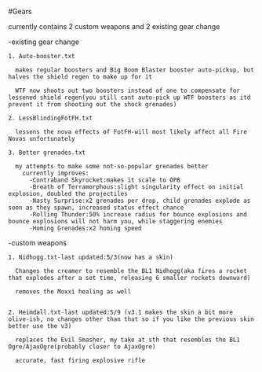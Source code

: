 #Gears

currently contains 2 custom weapons and 2 existing gear change

-existing gear change

	1. Auto-booster.txt
  
	  makes regular boosters and Big Boom Blaster booster auto-pickup, but halves the shield regen to make up for it
  
	  WTF now shoots out two boosters instead of one to compensate for lessened shield regen(you still cant auto-pick up WTF boosters as itd prevent it from shooting out the shock grenades)
	  
	2. LessBlindingFotFH.txt
	
	  lessens the nova effects of FotFH-will most likely affect all Fire Novas unfortunately 
    
    3. Better grenades.txt
  
      my attempts to make some not-so-popular grenades better
        currently improves:
          -Contraband Skyrocket:makes it scale to OP8
          -Breath of Terramorphous:slight singularity effect on initial explosion, doubled the projectiles
          -Nasty Surprise:x2 grenades per drop, child grenades explode as soon as they spawn, increased status effect chance
          -Rolling Thunder:50% increase radius for bounce explosions and bounce explosions will not harm you, while staggering enemies
          -Homing Grenades:x2 homing speed
    

    


-custom weapons

	1. Nidhogg.txt-last updated:5/3(now has a skin)
  
	  Changes the creamer to resemble the BL1 Nidhogg(aka fires a rocket that explodes after a set time, releasing 6 smaller rockets downward)
  
      removes the Moxxi healing as well
      
 
	2. Heimdall.txt-last updated:5/9 (v3.1 makes the skin a bit more olive-ish, no changes other than that so if you like the previous skin better use the v3)
	
      replaces the Evil Smasher, my take at sth that resembles the BL1 Ogre/AjaxOgre(probably closer to AjaxOgre)
	
      accurate, fast firing explosive rifle
	


